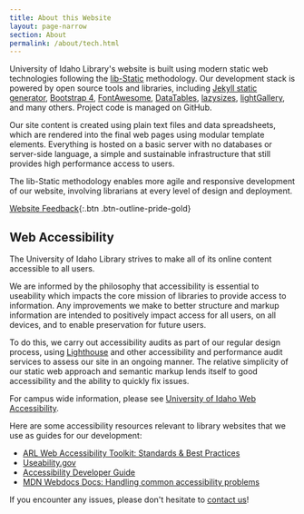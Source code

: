 ```yaml
---
title: About this Website
layout: page-narrow
section: About
permalink: /about/tech.html
---
```


University of Idaho Library's website is built using modern static web technologies following the [lib-Static](https://lib-static.github.io/) methodology. 
Our development stack is powered by open source tools and libraries, including [Jekyll static generator](https://jekyllrb.com/), [Bootstrap 4](https://getbootstrap.com/), [FontAwesome](https://fontawesome.com/), [DataTables](https://datatables.net/), [lazysizes](https://github.com/aFarkas/lazysizes), [lightGallery](http://sachinchoolur.github.io/lightGallery/), and many others.
Project code is managed on GitHub.

Our site content is created using plain text files and data spreadsheets, which are rendered into the final web pages using modular template elements.
Everything is hosted on a basic server with no databases or server-side language, a simple and sustainable infrastructure that still provides high performance access to users.

The lib-Static methodology enables more agile and responsive development of our website, involving librarians at every level of design and deployment.

[Website Feedback](https://uidaho.co1.qualtrics.com/jfe/form/SV_eqZdsQyel8sKBAG?source_link=https://www.lib.uidaho.edu/about/tech.html){:.btn .btn-outline-pride-gold}

## Web Accessibility

The University of Idaho Library strives to make all of its online content accessible to all users. 

We are informed by the philosophy that accessibility is essential to useability which impacts the core mission of libraries to provide access to information. 
Any improvements we make to better structure and markup information are intended to positively impact access for all users, on all devices, and to enable preservation for future users.

To do this, we carry out accessibility audits as part of our regular design process, using [Lighthouse](https://web.dev/measure) and other accessibility and performance audit services to assess our site in an ongoing manner.
The relative simplicity of our static web approach and semantic markup lends itself to good accessibility and the ability to quickly fix issues.

For campus wide information, please see [University of Idaho Web Accessibility](https://www.uidaho.edu/brand-resource-center/ucm/web-and-digital/web-accessibility).

Here are some accessibility resources relevant to library websites that we use as guides for our development:

- [ARL Web Accessibility Toolkit: Standards & Best Practices](https://accessibility.arl.org/standards-best-practices/)
- [Useability.gov](https://www.usability.gov/what-and-why/accessibility.html)
- [Accessibility Developer Guide](https://www.accessibility-developer-guide.com/)
- [MDN Webdocs Docs: Handling common accessibility problems](https://developer.mozilla.org/en-US/docs/Learn/Tools_and_testing/Cross_browser_testing/Accessibility)

If you encounter any issues, please don't hesitate to [contact us](https://uidaho.co1.qualtrics.com/jfe/form/SV_eqZdsQyel8sKBAG?source_link=https://www.lib.uidaho.edu/about/tech.html)!
